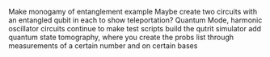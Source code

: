 Make monogamy of entanglement example
Maybe create two circuits with an entangled qubit in each to show teleportation?
Quantum Mode, harmonic oscillator circuits
continue to make test scripts
build the qutrit simulator
add quantum state tomography, where you create the probs list through measurements of a certain number and on certain bases